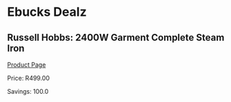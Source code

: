 
# Ebucks Dealz
## Russell Hobbs: 2400W Garment Complete Steam Iron
[Product Page](https://www.ebucks.com/web/shop/productSelected.do?prodId=1093911266&catId=704981826)

Price: R499.00

Savings: 100.0


	